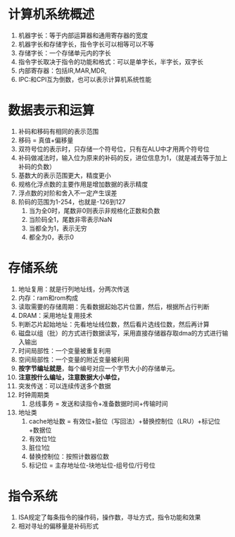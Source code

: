 # 计算机系统概述

1. 机器字长：等于内部运算器和通用寄存器的宽度
2. 机器字长和存储字长，指令字长可以相等可以不等
3. 存储字长：一个存储单元内的字长
4. 指令字长取决于指令的功能和格式：可以是单字长，半字长，双字长
5. 内部寄存器：包括IR,MAR,MDR,
6. IPC:和CPI互为倒数，也可以表示计算机系统性能

# 数据表示和运算

1. 补码和移码有相同的表示范围
2. 移码 = 真值+偏移量
3. 双符号位的表示时，只存储一个符号位，只有在ALU中才用两个符号位
4. 补码做减法时，输入位为原来的补码的反，进位信息为1，（就是减去等于加上补码的负数）
5. 基数大的表示范围更大，精度更小
6. 规格化浮点数的主要作用是增加数据的表示精度
7. 浮点数的对阶和舍入不一定产生误差
8. 阶码的范围为1-254，也就是-126到127
   1. 当为全0时，尾数非0则表示非规格化正数和负数
   2. 当阶码全1，尾数非零表示NaN
   3. 当都全为1，表示无穷
   4. 都全为0，表示0

# 存储系统

1. 地址复用：就是行列地址线，分两次传送
2. 内存：ram和rom构成
3. 读取需要的存储周期：先看数据起始芯片位置，然后，根据所占行判断
4. DRAM：采用地址复用技术
5. 判断芯片起始地址：先看地址线位数，然后看片选线位数，然后再计算
6. 磁盘以组（批）的方式进行数据读写，采用直接存储器存取dma的方式进行输入输出
7. 时间局部性：一个变量被重复利用
8. 空间局部性：一个变量的附近变量被利用
9. **按字节编址就是**，每个编号对应一个字节大小的存储单元。
10. **注意按什么编址，注意数据大小单位，**
11. 突发传送：可以连续传送多个数据
12. 时钟周期类
    1. 总线事务 = 发送和读指令+准备数据时间+传输时间
13. 地址类
    1. cache地址数 = 有效位+脏位（写回法）+替换控制位（LRU）+标记位+数据位
    2. 有效位1位
    3. 脏位1位
    4. 替换控制位：按照计数器位数
    5. 标记位 = 主存地址位-块地址位-组号位/行号位

# 指令系统

1. ISA规定了每条指令的操作码，操作数，寻址方式，指令功能和效果
2. 相对寻址的偏移量是补码形式
